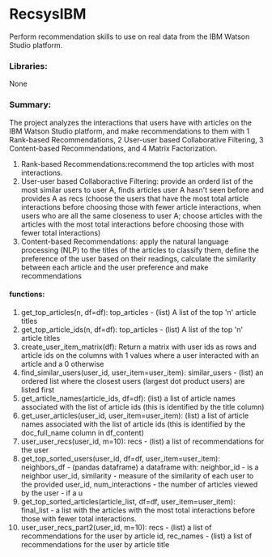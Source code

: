 # RecsysIBM
Perform recommendation skills to use on real data from the IBM Watson Studio platform.

### Libraries: 
None

### Summary:
The project analyzes the interactions that users have with articles on the IBM Watson Studio platform, and make recommendations to them with 1 Rank-based Recommendations, 2 User-user based Collaborative Filtering, 3 Content-based Recommendations, and 4 Matrix Factorization.

1. Rank-based Recommendations:recommend the top articles with most interactions.
2. User-user based Collaboractive Filtering: provide an orderd list of the most similar users to user A, finds articles user A hasn't seen before and provides A as recs (choose the users that have the most total article interactions before choosing those with fewer article interactions, when users who are all the same closeness to user A; choose articles with the articles with the most total interactions before choosing those with fewer total interactions)
3. Content-based Recommendations: apply the natural language processing (NLP) to the titles of the articles to classify them, define the preference of the user based on their readings, calculate the similarity between each article and the user preference and make recommendations

#### functions:
1. get_top_articles(n, df=df): top_articles - (list) A list of the top 'n' article titles 
2. get_top_article_ids(n, df=df): top_articles - (list) A list of the top 'n' article titles 
3. create_user_item_matrix(df): Return a matrix with user ids as rows and article ids on the columns with 1 values where a user interacted with an article and a 0 otherwise
4. find_similar_users(user_id, user_item=user_item): similar_users - (list) an ordered list where the closest users (largest dot product users) are listed first
5. get_article_names(article_ids, df=df): (list) a list of article names associated with the list of article ids (this is identified by the title column)
6. get_user_articles(user_id, user_item=user_item): (list) a list of article names associated with the list of article ids (this is identified by the doc_full_name column in df_content)
7. user_user_recs(user_id, m=10): recs - (list) a list of recommendations for the user
8. get_top_sorted_users(user_id, df=df, user_item=user_item): neighbors_df - (pandas dataframe) a dataframe with: neighbor_id - is a neighbor user_id, similarity - measure of the similarity of each user to the provided user_id, num_interactions - the number of articles viewed by the user - if a u
9. get_top_sorted_articles(article_list, df=df, user_item=user_item): final_list - a list with the articles with the most total interactions before those with fewer total interactions. 
10. user_user_recs_part2(user_id, m=10): recs - (list) a list of recommendations for the user by article id, rec_names - (list) a list of recommendations for the user by article title
